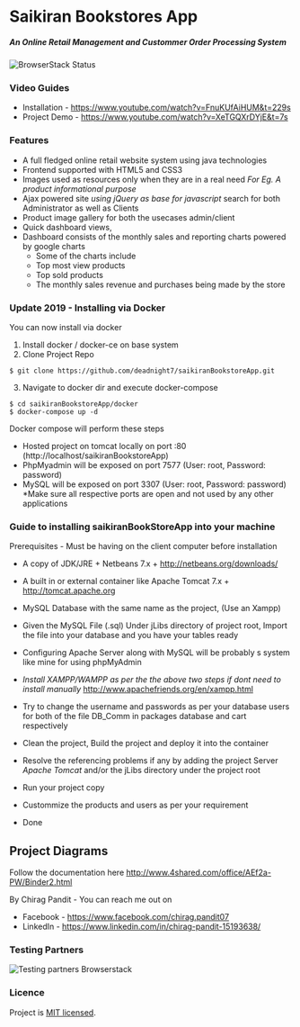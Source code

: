 # Saikiran Bookstores App
##### An Online Retail Management and Custommer Order Processing System

![BrowserStack Status](https://www.browserstack.com/automate/badge.svg?badge_key=bUJrcGM5VGd4ajRzdHc4a1BFRjRuSTh3QTJEOEpxVWRITHpQTnBkVXpMST0tLXN1eHlWcnhrZzVCSjRmeFpEY29uZ0E9PQ==--493168ce6719b5f9368b52b9ec6292aab2cf4024)

### Video Guides  

* Installation - https://www.youtube.com/watch?v=FnuKUfAiHUM&t=229s
* Project Demo - https://www.youtube.com/watch?v=XeTGQXrDYjE&t=7s


### Features 
* A full fledged online retail website system using java technologies
* Frontend supported with HTML5 and CSS3 
* Images used as resources only when they are in a real need _For Eg. A product informational purpose_
* Ajax powered site _using jQuery as base for javascript_ search for both Administrator as well as Clients
* Product image gallery for both the usecases admin/client
* Quick dashboard views,
* Dashboard consists of the monthly sales and reporting charts powered by google charts
	* Some of the charts include 
	* Top most view products
	* Top sold products
	* The monthly sales revenue and purchases being made by the store
	

### Update 2019 - Installing via Docker
You can now install via docker
1) Install docker / docker-ce on base system
2) Clone Project Repo
```
$ git clone https://github.com/deadnight7/saikiranBookstoreApp.git
```
3) Navigate to docker dir and execute docker-compose
```
$ cd saikiranBookstoreApp/docker
$ docker-compose up -d
```

Docker compose will perform these steps
- Hosted project on tomcat locally on port :80 (http://localhost/saikiranBookstoreApp)
- PhpMyadmin will be exposed on port 7577 (User: root, Password: password)
- MySQL will be exposed on port 3307 (User: root, Password: password)
*Make sure all respective ports are open and not used by any other applications


### Guide to installing saikiranBookStoreApp into your machine
Prerequisites - Must be having on the client computer before installation

* A copy of JDK/JRE + Netbeans 7.x +
	http://netbeans.org/downloads/
	
* A built in or external container like Apache Tomcat 7.x +
	http://tomcat.apache.org
	
* MySQL Database with the same name as the project, (Use an Xampp)
* Given the MySQL File (.sql) Under jLibs directory of project root, Import the file into your database and you have your tables ready
* Configuring Apache Server along with MySQL will be probably s system like mine for using phpMyAdmin
* _Install XAMPP/WAMPP as per the the above two steps if dont need to install manually_
	http://www.apachefriends.org/en/xampp.html
* Try to change the username and passwords as per your database users for both of the file DB_Comm in packages database and cart respectively 
	
* Clean the project, Build the project and deploy it into the container
* Resolve the referencing problems if any by adding the project Server _Apache Tomcat_ and/or the jLibs directory under the project root
* Run your project copy
* Custommize the products and users as per your requirement
* Done

## Project Diagrams
Follow the documentation here
http://www.4shared.com/office/AEf2a-PW/Binder2.html

By Chirag Pandit - 
You can reach me out on 
* Facebook - https://www.facebook.com/chirag.pandit07
* LinkedIn - https://www.linkedin.com/in/chirag-pandit-15193638/

### Testing Partners

![Testing partners Browserstack](/web/images/logo/Browserstack-logo1.png)

### Licence
Project is [MIT licensed](./LICENSE).

